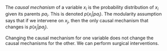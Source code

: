 
The *causal mechanism* of a variable $x_i$ is the probability distribution of $x_i$ given its parents $pa_i$. This is denoted $p(x_i | pa_i)$. The modularity assumption says that if we intervene on $x_j$, then the only causal mechanism that changes is $p(x_j | pa_j)$. 

Changing the causal mechanism for one variable does not change the causal mechanisms for the other. We can perform surgical interventions.